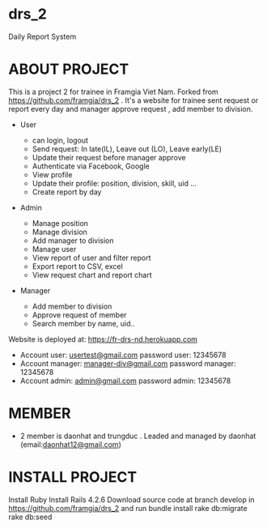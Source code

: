 # drs_2
Daily Report System
# ABOUT PROJECT

This is a project 2 for trainee in Framgia Viet Nam. Forked from https://github.com/framgia/drs_2 . It's a website for trainee sent request or report every day and manager approve request , add member to division.

* User

  - can login, logout
  - Send request: In late(IL), Leave out (LO), Leave early(LE)
  - Update their request before manager approve
  - Authenticate via Facebook, Google
  - View profile
  - Update their profile: position, division, skill, uid ...
  - Create report by day
* Admin
  - Manage position
  - Manage division
  - Add manager to division
  - Manage user
  - View report of user and filter report
  - Export report to CSV, excel
  - View request chart and report chart

* Manager
  - Add member to division
  - Approve request of member
  - Search member by name, uid..

Website is deployed at: https://fr-drs-nd.herokuapp.com

  - Account user: usertest@gmail.com password user: 12345678
  - Account manager: manager-div@gmail.com password manager: 12345678
  - Account admin: admin@gmail.com password admin: 12345678

# MEMBER
 - 2 member is daonhat and trungduc . Leaded and managed by daonhat (email:daonhat12@gmail.com)

# INSTALL PROJECT

Install Ruby
Install Rails 4.2.6
Download source code at branch develop in https://github.com/framgia/drs_2 and run
bundle install
rake db:migrate
rake db:seed

